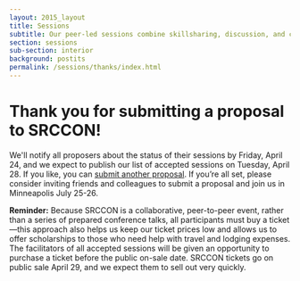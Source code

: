 ```yaml
---
layout: 2015_layout
title: Sessions
subtitle: Our peer-led sessions combine skillsharing, discussion, and collaboration. Proposals are now closed.
section: sessions
sub-section: interior
background: postits
permalink: /sessions/thanks/index.html
---
```

<h1>Thank you for submitting a proposal to SRCCON!</h1>

We'll notify all proposers about the status of their sessions by Friday, April 24, and we expect to publish our list of accepted sessions on Tuesday, April 28. If you like, you can [submit another proposal](/sessions/pitch). If you’re all set, please consider inviting friends and colleagues to submit a proposal and join us in Minneapolis July 25-26.

**Reminder:** Because SRCCON is a collaborative, peer-to-peer event, rather than a series of prepared conference talks, all participants must buy a ticket—this approach also helps us keep our ticket prices low and allows us to offer scholarships to those who need help with travel and lodging expenses. The facilitators of all accepted sessions will be given an opportunity to purchase a ticket before the public on-sale date. SRCCON tickets go on public sale April 29, and we expect them to sell out very quickly.
